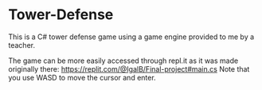 # Tower-Defense
This is a C# tower defense game using a game engine provided to me by a teacher.

The game can be more easily accessed through repl.it as it was made originally there:
https://replit.com/@IgalB/Final-project#main.cs
Note that you use WASD to move the cursor and enter.
